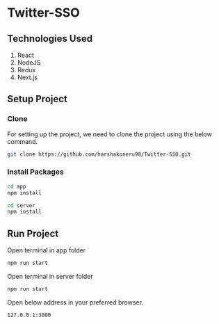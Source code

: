 # Twitter-SSO

## Technologies Used
1. React
2. NodeJS
3. Redux
4. Next.js

## Setup Project
### Clone
For setting up the project, we need to clone the project using the below command.
```sh
git clone https://github.com/harshakoneru98/Twitter-SSO.git
```
### Install Packages
```sh
cd app
npm install
```
```sh
cd server
npm install
```

## Run Project
Open terminal in app folder
```sh
npm run start
```
Open terminal in server folder
```sh
npm run start
```
Open below address in your preferred browser.
```sh
127.0.0.1:3000
```
